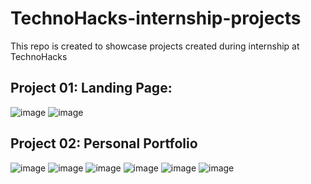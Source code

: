 # TechnoHacks-internship-projects
This repo is created to showcase projects created during internship at TechnoHacks

## Project 01: Landing Page:
  ![image](https://github.com/zeeshanchana95/TechnoHacks-internship-projects/assets/74537328/ccc77d96-5f8b-46fc-bd06-cde42e9ae9cc)
  ![image](https://github.com/zeeshanchana95/TechnoHacks-internship-projects/assets/74537328/1f8ce006-a99a-4668-89fc-3a73029ef0b6)

## Project 02: Personal Portfolio
![image](https://github.com/zeeshanchana95/TechnoHacks-internship-projects/assets/74537328/300f4a1b-4f3a-4b2d-ad88-bd5727685969)
![image](https://github.com/zeeshanchana95/TechnoHacks-internship-projects/assets/74537328/e12f5733-005c-4c50-9548-0fcc4aba74a1)
![image](https://github.com/zeeshanchana95/TechnoHacks-internship-projects/assets/74537328/217e9f45-911a-4715-9f21-7e84c3651923)
![image](https://github.com/zeeshanchana95/TechnoHacks-internship-projects/assets/74537328/3d567386-9949-483b-9451-cdc1b575126e)
![image](https://github.com/zeeshanchana95/TechnoHacks-internship-projects/assets/74537328/e777febb-32da-415a-80e5-d014467566b7)
![image](https://github.com/zeeshanchana95/TechnoHacks-internship-projects/assets/74537328/913209e6-7946-4faf-b189-b87e66cc5179)

##
